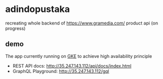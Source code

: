 # adindopustaka
recreating whole backend of https://www.gramedia.com/ product api (on progress)

## demo
The app currently running on [GKE](https://cloud.google.com/kubernetes-engine/) to achieve high availability principle
- REST API docs: http://35.247.143.112/api/docs/index.html
- GraphQL Playground: http://35.247.143.112/gql
